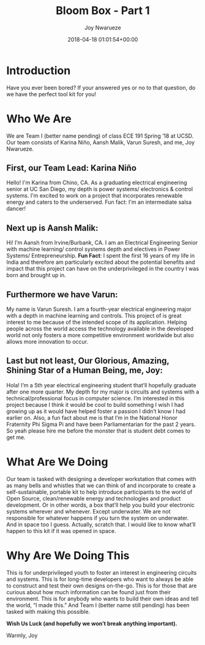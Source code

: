 ﻿---
title: Bloom Box - Part 1
author: Joy Nwarueze
date: 2018-04-18 01:01:54+00:00
image:
    featured: true
    path: /assets/images/blog/DragonBoard-UpdatedImages-front.png
    name: DragonBoard-UpdatedImages-front.png
    thumb:  self-balancing-bot-thumb.jpg
categories: blog
tags: Bloom Box, 96boards, arm, ucsd, university of california san diego, sustainability, renewable energy, education, academia, STEM, science, technology, engineering, mathematics, developer, engineer, electrical engineer, electronics
---

# Introduction
Have you ever been bored? If your answered yes or no to that question, do we have the perfect tool kit for you!

# Who We Are
We are Team I (better name pending) of class ECE 191 Spring ‘18 at UCSD. Our team consists of Karina Niño, Aansh Malik, Varun Suresh,
and me, Joy Nwarueze.

##  First, our Team Lead: Karina Niño
Hello! I'm Karina from Chino, CA. As a graduating electrical engineering senior at UC San Diego, my depth is power systems/
electronics & control systems. I'm excited to work on a project that incorporates renewable energy and caters to the underserved.
Fun fact: I'm an intermediate salsa dancer!

## Next up is Aansh Malik:
Hi! I’m Aansh from Irvine/Burbank, CA. I am an Electrical Engineering Senior with machine learning/ control systems depth and
electives in Power Systems/ Entrepreneurship. **Fun Fact**: I spent the first 16 years of my life in India and therefore am
particularly excited about the potential benefits and impact that this project can have on the underprivileged in the country I was
born and brought up in.

## Furthermore we have Varun:
My name is Varun Suresh. I am a fourth-year electrical engineering major with a depth in machine learning and controls. This project
of is great interest to me because of the intended scope of its application. Helping people across the world access the technology
available in the developed world not only fosters a more competitive environment worldwide but also allows more innovation to occur.

## Last but not least, Our Glorious, Amazing, Shining Star of a Human Being, me, Joy:
Hola! I’m a 5th year electrical engineering student that’ll hopefully graduate after one more quarter. My depth for my major is
circuits and systems with a technical/professional focus in computer science. I’m interested in this project because I think it would
be cool to build something I wish I had growing up as it would have helped foster a passion I didn’t know I had earlier on. Also, a
fun fact about me is that I’m in the National Honor Fraternity Phi Sigma Pi and have been Parliamentarian for the past 2 years. So
yeah please hire me before the monster that is student debt comes to get me.

# What Are We Doing
Our team is tasked with designing a developer workstation that comes with as many bells and whistles that we can think of and
incorporate to create a self-sustainable, portable kit to help introduce participants to the world of Open Source, clean/renewable
energy and technologies and product development. Or in other words, a box that’ll help you build your electronic systems wherever and
whenever. Except underwater. We are not responsible for whatever happens if you turn the system on underwater. And in space too I
guess. Actually, scratch that. I would like to know what’ll happen to this kit if it was opened in space. 

# Why Are We Doing This
This is for underprivileged youth to foster an interest in engineering circuits and systems. This is for long-time developers who
want to always be able to construct and test their own designs on-the-go. This is for those that are curious about how much
information can be found just from their environment. This is for anybody who wants to build their own ideas and tell the world, “I
made this.” And Team I (better name still pending) has been tasked with making this possible. 

**Wish Us Luck (and hopefully we won’t break anything important).**

Warmly,
Joy


